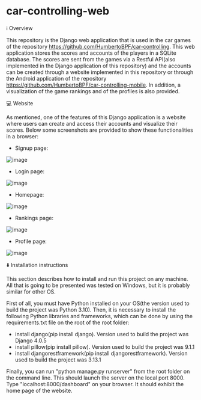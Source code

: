 # car-controlling-web

:information_source: Overview

This repository is the Django web application that is used in the car games of the repository https://github.com/HumbertoBPF/car-controlling. 
This web application stores the scores and accounts of the players in a SQLite database. The scores are sent from the games via a Restful API(also implemented in the
Django application of this repository) and the accounts can be created through a website implemented in this repository or through the Android application of the 
repository https://github.com/HumbertoBPF/car-controlling-mobile. In addition, a visualization of the game rankings and of the profiles is also provided.

:computer: Website

As mentioned, one of the features of this Django application is a website where users can create and access their accounts and visualize their scores. Below some 
screenshots are provided to show these functionalities in a browser:

- Signup page:

![image](https://user-images.githubusercontent.com/31226297/175855147-1814ba2c-0229-487a-a777-b0afaf06cb68.png)

- Login page:

![image](https://user-images.githubusercontent.com/31226297/175855180-8ecb2ccb-b4fe-46d1-8c9a-9d7e3be0f132.png)

- Homepage:

![image](https://user-images.githubusercontent.com/31226297/176579109-c45a6d13-09bb-44e0-9f7e-03f207733d90.png)

- Rankings page:

![image](https://user-images.githubusercontent.com/31226297/175855285-d98de194-9fe7-4bb7-aeff-cedaaf728b07.png)

- Profile page:

![image](https://user-images.githubusercontent.com/31226297/176578996-80bfc98a-608e-4619-80f0-cd024f24e2f7.png)

:arrow_down: Installation instructions

This section describes how to install and run this project on any machine. All that is going to be presented was tested on Windows, but it is probably similar for other OS. 

First of all, you must have Python installed on your OS(the version used to build the project was Python 3.10). Then, it is necessary to install the following Python libraries and frameworks, which can be done by using the requirements.txt file on the root of the root folder:
 
- install django(pip install django). Version used to build the project was Django 4.0.5
- install pillow(pip install pillow). Version used to build the project was 9.1.1
- install djangorestframework(pip install djangorestframework). Version used to build the project was 3.13.1

Finally, you can run "python manage.py runserver" from the root folder on the command line. This should launch the server on the local port 8000. Type "localhost:8000/dashboard" on your browser. It should exhibit the home page of the website.
